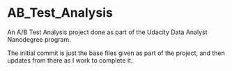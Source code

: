 # AB_Test_Analysis
An A/B Test Analysis project done as part of the Udacity Data Analyst Nanodegree program.

The initial commit is just the base files given as part of the project, and then updates from there as I work to complete it.
